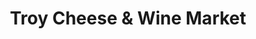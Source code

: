 ---
title: "Troy Cheese & Wine Market"
url: /troy/troy-cheese-and-wine-market/
shop: convenience
---
